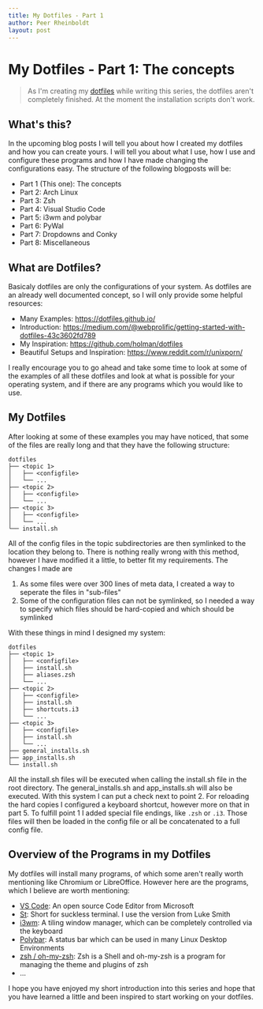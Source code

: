 ```yaml
---
title: My Dotfiles - Part 1
author: Peer Rheinboldt
layout: post
---
```


# My Dotfiles - Part 1: The concepts
> As I'm creating my [dotfiles](https://github.com/peerlator/dotfiles-arch) while writing this series, the dotfiles aren't completely finished. At the moment the installation scripts don't work.  
## What's this?
In the upcoming blog posts I will tell you about how I created my dotfiles and how you can create yours. I will tell you about what I use, how I use and configure these programs and how I have made changing the configurations easy. The structure of the following blogposts will be:
- Part 1 (This one): The concepts
- Part 2: Arch Linux
- Part 3: Zsh
- Part 4: Visual Studio Code
- Part 5: i3wm and polybar
- Part 6: PyWal
- Part 7: Dropdowns and Conky
- Part 8: Miscellaneous

## What are Dotfiles?
Basicaly dotfiles are only the configurations of your system. As dotfiles are an already well documented concept, so I will only provide some helpful resources:
- Many Examples: https://dotfiles.github.io/
- Introduction: https://medium.com/@webprolific/getting-started-with-dotfiles-43c3602fd789
- My Inspiration: https://github.com/holman/dotfiles
- Beautiful Setups and Inspiration: https://www.reddit.com/r/unixporn/

I really encourage you to go ahead and take some time to look at some of the examples of all these dotfiles and look at what is possible for your operating system, and if there are any programs which you would like to use. 

## My Dotfiles
After looking at some of these examples you may have noticed, that some of the files are really long and that they have the following structure:
```
dotfiles
├── <topic 1>
│   ├── <configfile>
│   └── ...
├── <topic 2>
│   ├── <configfile>
│   └── ...
├── <topic 3>
│   ├── <configfile>
│   └── ...
└── install.sh
```
All of the config files in the topic subdirectories are then symlinked to the location they belong to. There is nothing really wrong with this method, however I have modified it a little, to better fit my requirements. The changes I made are
1. As some files were over 300 lines of meta data, I created a way to seperate the files in "sub-files"
2. Some of the configuration files can not be symlinked, so I needed a way to specify which files should be hard-copied and which should be symlinked

With these things in mind I designed my system:
```
dotfiles
├── <topic 1>
│   ├── <configfile>
│   ├── install.sh
│   ├── aliases.zsh
│   └── ...
├── <topic 2>
│   ├── <configfile>
│   ├── install.sh
│   ├── shortcuts.i3
│   └── ...
├── <topic 3>
│   ├── <configfile>
│   ├── install.sh
│   └── ...
├── general_installs.sh
├── app_installs.sh
└── install.sh
```
All the install.sh files will be executed when calling the install.sh file in the root directory. The general_installs.sh and app_installs.sh will also be executed. With this system I can put a check next to point 2. For reloading the hard copies I configured a keyboard shortcut, however more on that in part 5. To fulfill point 1 I added special file endings, like `.zsh` or `.i3`. Those files will then be loaded in the config file or all be concatenated to a full config file. 

## Overview of the Programs in my Dotfiles
My dotfiles will install many programs, of which some aren't really worth mentioning like Chromium or LibreOffice. However here are the programs, which I believe are worth mentioning:
- [VS Code](https://code.visualstudio.com/): An open source Code Editor from Microsoft
- [St](https://github.com/LukeSmithxyz/st): Short for suckless terminal. I use the version from Luke Smith
- [i3wm](https://i3wm.org): A tiling window manager, which can be completely controlled via the keyboard
- [Polybar](https://github.com/jaagr/polybar): A status bar which can be used in many Linux Desktop Environments
- [zsh / oh-my-zsh](https://ohmyz.sh/): Zsh is a Shell and oh-my-zsh is a program for managing the theme and plugins of zsh
- ...

I hope you have enjoyed my short introduction into this series and hope that you have learned a little and been inspired to start working on your dotfiles.

